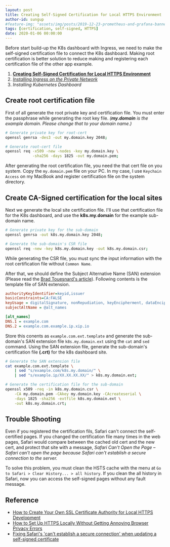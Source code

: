 ```yaml
---
layout: post
title: Creating Self-Signed Certification for Local HTTPS Environment
author-id: sungup
#feature-img: "assets/img/posts/2019-12-23-prometheus-and-grafana-banner.jpeg"
tags: [certification, self-signed, HTTPS]
date: 2020-01-06 00:00:00
---
```


Before start build-up the K8s dashboard  with Ingress, we need to make the
self-signed certification file to connect the K8s dashboard. Making root
certification is better solution to reduce making and registering each
certification file of the other app example.

1. **[Creating Self-Signed Certification for Local HTTPS Environment]**
2. *[Installing Ingress on the Private Network]*
3. *Installing Kubernetes Dashboard*

## Create root certification file

First of all generate the root private key and certification file. You must
enter the passphrase while generating the root key file. *(**my.domain** is the
example domain. Please change that to your domain name.)*

```bash
# Generate private key for root-cert
openssl genrsa -des3 -out my.domain.key 2048;

# Generate root-cert file
openssl req -x509 -new -nodes -key my.domain.key \
            -sha256 -days 1825 -out my.domain.pem;
```

After generating the root certification file, you need the that cert file on
you system. Copy the `my.domain.pem` file on your PC. In my case, I use
`Keychain Access` on my MacBook and register certification file on the system
directory.

## Create CA-Signed certification for the local sites

Next we generate the local site certification file. I'll use that certification
file for the K8s dashboard, and use the **k8s.my.domain** for the example
sub-domain name.

```bash
# Generate private key for the sub-domain
openssl genrsa -out k8s.my.domain.key 2048;

# Generate the sub-domain's CSR file
openssl req -new -key k8s.my.domain.key -out k8s.my.domain.csr;
```

While generating the CSR file, you must sync the input information with the
root certification file without `Common Name`.

After that, we should define the Subject Alternative Name (SAN) extension
(Please read the [Brad Touesnard's article]). Following contents is the
template file of SAN extension.

```ini
authorityKeyIdentifier=keyid,issuer
basicConstraints=CA:FALSE
keyUsage = digitalSignature, nonRepudiation, keyEncipherment, dataEncipherment
subjectAltName = @alt_names

[alt_names]
DNS.1 = example.com
DNS.2 = example.com.example.ip.xip.io
```

Store this conents as `example.com.ext.template` and generate the sub-domain's
SAN extension file `k8s.my.domain.ext` using the `cat` and `sed` command. Using
the SAN extension file, generate the sub-domain's certification file **(.crt)**
for the k8s dashboard site.

```bash
# Generate the SAN extension file
cat example.com.ext.template \
    | sed "s/example.com/k8s.my.domain/" \
    | sed "s/example.ip/XX.XX.XX.XX/" > k8s.my.domain.ext;

# Generate the certification file for the sub-domain
openssl x509 -req -in k8s.my.domain.csr \
    -CA my.domain.pem -CAkey my.domain.key -CAcreateserial \
    -days 1825 -sha256 -extfile k8s.my.domain.ext \
    -out k8s.my.domain.crt;
```

## Trouble Shooting

Even if you registered the certification fils, Safari can't connect the self-
certified pages. If you changed the certification file many times in the web
pages, Safari would compare between the cached old cert and the new cert,
and protect that site with a message, *Safari Can't Open the Page – Safari
can't open the page because Safari can't establish a secure connection to the
server.*

To solve this problem, you must clean the HSTS cache with the menu at
`Go to Safari > Clear History... > all history`. If you clean the all history
in Safari, now you can access the self-signed pages without any fault message.

## Reference

- [How to Create Your Own SSL Certificate Authority for Local HTTPS Development]
- [How to Set Up HTTPS Locally Without Getting Annoying Browser Privacy Errors]
- [Fixing Safari's 'can't establish a secure connection' when updating a self-signed certificate]

[How to Create Your Own SSL Certificate Authority for Local HTTPS Development]: https://deliciousbrains.com/ssl-certificate-authority-for-local-https-development/
[How to Set Up HTTPS Locally Without Getting Annoying Browser Privacy Errors]: https://deliciousbrains.com/https-locally-without-browser-privacy-errors/
[Fixing Safari's 'can't establish a secure connection' when updating a self-signed certificate]: https://www.jeffgeerling.com/blog/2018/fixing-safaris-cant-establish-secure-connection-when-updating-self-signed-certificate
[Brad Touesnard's article]: https://deliciousbrains.com/https-locally-without-browser-privacy-errors/#creating-self-signed-certificate

[Creating Self-Signed Certification for Local HTTPS Environment]: /2020/01/06/Creating-Self-Signed-Certification-for-Local-HTTPS-Environment.html
[Installing Ingress on the Private Network]: /2020/01/07/Install-Ingress-on-the-Private-Network.html
